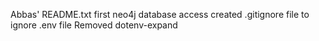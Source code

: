 Abbas' README.txt
first neo4j database access
created .gitignore file to ignore .env file
Removed dotenv-expand